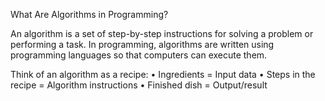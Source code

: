 What Are Algorithms in Programming?

An algorithm is a set of step-by-step instructions for solving a problem or performing a task.
In programming, algorithms are written using programming languages so that computers can execute them.

Think of an algorithm as a recipe:
	•	Ingredients = Input data
	•	Steps in the recipe = Algorithm instructions
	•	Finished dish = Output/result
